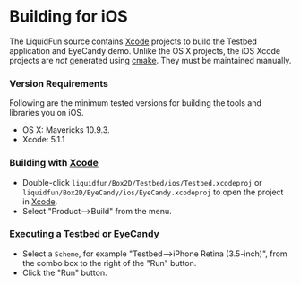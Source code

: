 # Building for iOS

The LiquidFun source contains [Xcode][] projects to build the Testbed
application and EyeCandy demo. Unlike the OS X projects, the iOS Xcode
projects are *not* generated using [cmake][]. They must be maintained
manually.

### Version Requirements

Following are the minimum tested versions for building the tools and
libraries you on iOS.

-   OS X: Mavericks 10.9.3.
-   Xcode: 5.1.1

### Building with [Xcode][]

-   Double-click `liquidfun/Box2D/Testbed/ios/Testbed.xcodeproj` or
    `liquidfun/Box2D/EyeCandy/ios/EyeCandy.xcodeproj` to open the project
    in [Xcode][].
-   Select "Product-->Build" from the menu.

### Executing a Testbed or EyeCandy

-   Select a `Scheme`, for example "Testbed-->iPhone Retina (3.5-inch)",
	from the combo box to the right of the "Run" button.
-   Click the "Run" button.


  [Xcode]: http://developer.apple.com/xcode/
  [cmake]: http://www.cmake.org
  [OS X]: http://www.apple.com/osx/
